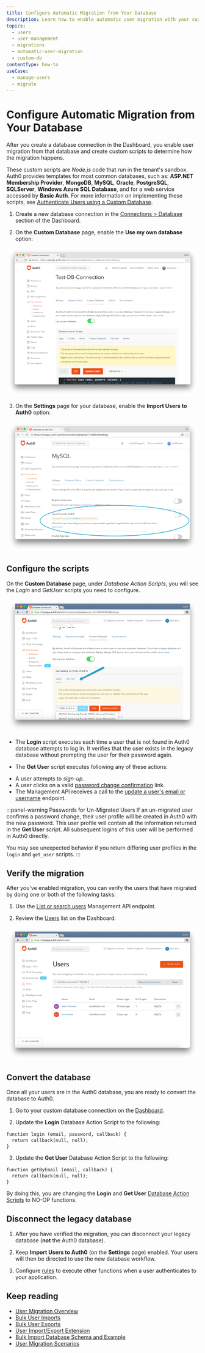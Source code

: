```yaml
---
title: Configure Automatic Migration from Your Database
description: Learn how to enable automatic user migration with your custom database. 
topics:
  - users
  - user-management
  - migrations
  - automatic-user-migration
  - custom-db
contentType: how-to
useCase:
  - manage-users
  - migrate
---
```

# Configure Automatic Migration from Your Database

After you create a database connection in the Dashboard, you enable user migration from that database and create custom scripts to determine how the migration happens. 

These custom scripts are *Node.js* code that run in the tenant's sandbox. Auth0 provides templates for most common databases, such as: **ASP.NET Membership Provider**, **MongoDB**, **MySQL**, **Oracle**, **PostgreSQL**, **SQLServer**, **Windows Azure SQL Database**, and for a web service accessed by **Basic Auth**. For more information on implementing these scripts, see [Authenticate Users using a Custom Database](/connections/database/mysql).

1. Create a new database connection in the [Connections > Database](${manage_url}/#/connections/database) section of the Dashboard.

2. On the **Custom Database** page, enable the **Use my own database** option:

![DB Login Page in Dashboard](/media/articles/connections/database/custom-database.png)

3. On the **Settings** page for your database, enable the **Import Users to Auth0** option:

![Dashboard Import Users Option](/media/articles/connections/database/import-users.png)

## Configure the scripts 

On the **Custom Database** page, under *Database Action Scripts*, you will see the *Login* and *GetUser* scripts you need to configure.

![Database Action Scripts page](/media/articles/connections/database/import-scripts.png)

- The **Login** script executes each time a user that is not found in Auth0 database attempts to log in. It verifies that the user exists in the legacy database without prompting the user for their password again.

- The **Get User** script executes following any of these actions:

* A user attempts to *sign-up*.
* A user clicks on a valid [password change confirmation](/libraries/lock/customization#rememberlastlogin-boolean-) link.
* The Management API receives a call to the [update a user's email or username](/api/v2#!/Users/patch_users_by_id) endpoint.

:::panel-warning Passwords for Un-Migrated Users
If an un-migrated user confirms a password change, their user profile will be created in Auth0 with the new password. This user profile will contain all the information returned in the **Get User** script. All subsequent logins of this user will be performed in Auth0 directly.

You may see unexpected behavior if you return differing user profiles in the `login` and `get_user` scripts.
:::

## Verify the migration

After you've enabled migration, you can verify the users that have migrated by doing one or both of the following tasks:

1. Use the [List or search users](/api/v2#!/Users/get_users) Management API endpoint.

2. Review the [Users](${manage_url}/#/users) list on the Dashboard.

![Database Users](/media/articles/connections/database/migrated-users.png)

## Convert the database 

Once all your users are in the Auth0 database, you are ready to convert the database to Auth0.

1. Go to your custom database connection on the [Dashboard](${manage_url}/#/connections/database).

2. Update the **Login** Database Action Script to the following:

```
function login (email, password, callback) {
  return callback(null, null);
}
```

3. Update the **Get User** Database Action Script to the following:

```
function getByEmail (email, callback) {
  return callback(null, null);
}
```

By doing this, you are changing the **Login** and **Get User** [Database Action Scripts](/connections/database/mysql#3-provide-action-scripts) to NO-OP functions.

## Disconnect the legacy database

1. After you have verified the migration, you can disconnect your legacy database (**not** the Auth0 database). 

2. Keep **Import Users to Auth0** (on the **Settings** page) enabled. Your users will then be directed to use the new database workflow. 

3. Configure [rules](/rules) to execute other functions when a user authenticates to your application.

## Keep reading

* [User Migration Overview](/users/concepts/overview-user-migration)
* [Bulk User Imports](/users/guides/bulk-user-imports)
* [Bulk User Exports](/users/guides/bulk-user-exports)
* [User Import/Export Extension](/extensions/user-import-export)
* [Bulk Import Database Schema and Example](/users/references/bulk-import-database-schema-examples)
* [User Migration Scenarios](/users/references/user-migration-scenarios)
